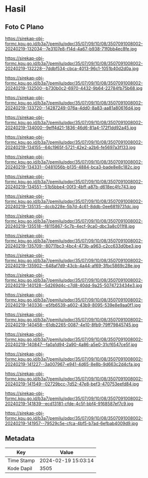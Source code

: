 # Hasil

## Foto C Plano

https://sirekap-obj-formc.kpu.go.id/b3a7/pemilu/pdpr/35/07/09/10/08/3507091008002-20240219-132034--7e3107e8-f14d-4a67-b938-71f0bb4ec8fe.jpg

https://sirekap-obj-formc.kpu.go.id/b3a7/pemilu/pdpr/35/07/09/10/08/3507091008002-20240219-132228--7ddbf534-cbca-4013-96c1-1051b40d2d0a.jpg

https://sirekap-obj-formc.kpu.go.id/b3a7/pemilu/pdpr/35/07/09/10/08/3507091008002-20240219-132500--b730b0c2-6970-4432-9b64-22784fb75b68.jpg

https://sirekap-obj-formc.kpu.go.id/b3a7/pemilu/pdpr/35/07/09/10/08/3507091008002-20240219-133720--14287249-076a-4dd0-8a83-aa81a80616d4.jpg

https://sirekap-obj-formc.kpu.go.id/b3a7/pemilu/pdpr/35/07/09/10/08/3507091008002-20240219-134000--9eff4d21-1836-46d6-81a4-172f1dd92a45.jpg

https://sirekap-obj-formc.kpu.go.id/b3a7/pemilu/pdpr/35/07/09/10/08/3507091008002-20240219-134155--64c1965f-5721-42e2-a2b6-fe5697a3f133.jpg

https://sirekap-obj-formc.kpu.go.id/b3a7/pemilu/pdpr/35/07/09/10/08/3507091008002-20240219-134331--0481056b-b135-4884-bca3-bade8e8c182c.jpg

https://sirekap-obj-formc.kpu.go.id/b3a7/pemilu/pdpr/35/07/09/10/08/3507091008002-20240219-134551--51b5bbe4-00f3-4bff-a87b-d618ec4fc743.jpg

https://sirekap-obj-formc.kpu.go.id/b3a7/pemilu/pdpr/35/07/09/10/08/3507091008002-20240219-135135--dccb228e-5b7d-4c61-8ddb-0ee6819731dc.jpg

https://sirekap-obj-formc.kpu.go.id/b3a7/pemilu/pdpr/35/07/09/10/08/3507091008002-20240219-135518--f8115867-5c7b-4ecf-9ca0-dbc3a8c011f8.jpg

https://sirekap-obj-formc.kpu.go.id/b3a7/pemilu/pdpr/35/07/09/10/08/3507091008002-20240219-135709--80711bc3-4bc4-473b-a963-c2cc633d0be3.jpg

https://sirekap-obj-formc.kpu.go.id/b3a7/pemilu/pdpr/35/07/09/10/08/3507091008002-20240219-135902--648af7d9-43cb-4a44-af69-3fbc5869c28e.jpg

https://sirekap-obj-formc.kpu.go.id/b3a7/pemilu/pdpr/35/07/09/10/08/3507091008002-20240219-140128--5d269d4c-c7d8-40dd-9a25-5074723434e3.jpg

https://sirekap-obj-formc.kpu.go.id/b3a7/pemilu/pdpr/35/07/09/10/08/3507091008002-20240219-140336--e5fb6539-a602-43b9-8095-539e8e9aa0f1.jpg

https://sirekap-obj-formc.kpu.go.id/b3a7/pemilu/pdpr/35/07/09/10/08/3507091008002-20240219-140458--61db2265-0087-4e10-8fb9-79ff79845745.jpg

https://sirekap-obj-formc.kpu.go.id/b3a7/pemilu/pdpr/35/07/09/10/08/3507091008002-20240219-140847--fa0a1d94-2a90-4a86-a5e0-31cf6547ce5f.jpg

https://sirekap-obj-formc.kpu.go.id/b3a7/pemilu/pdpr/35/07/09/10/08/3507091008002-20240219-141227--3a007967-e941-4d65-8e8b-9d663c2d4cfa.jpg

https://sirekap-obj-formc.kpu.go.id/b3a7/pemilu/pdpr/35/07/09/10/08/3507091008002-20240219-141549--02729bcc-7d52-47e8-bef3-470753eefd84.jpg

https://sirekap-obj-formc.kpu.go.id/b3a7/pemilu/pdpr/35/07/09/10/08/3507091008002-20240219-141839--ecd13181-cfde-4c5f-bbf4-9168587ef7c9.jpg

https://sirekap-obj-formc.kpu.go.id/b3a7/pemilu/pdpr/35/07/09/10/08/3507091008002-20240219-141957--79529c5e-cfca-4bf5-b7ad-6efbab4009d9.jpg


## Metadata

| Key        | Value               |
| ---------- | ------------------- |
| Time Stamp | 2024-02-19 15:03:14 |
| Kode Dapil | 3505                |



